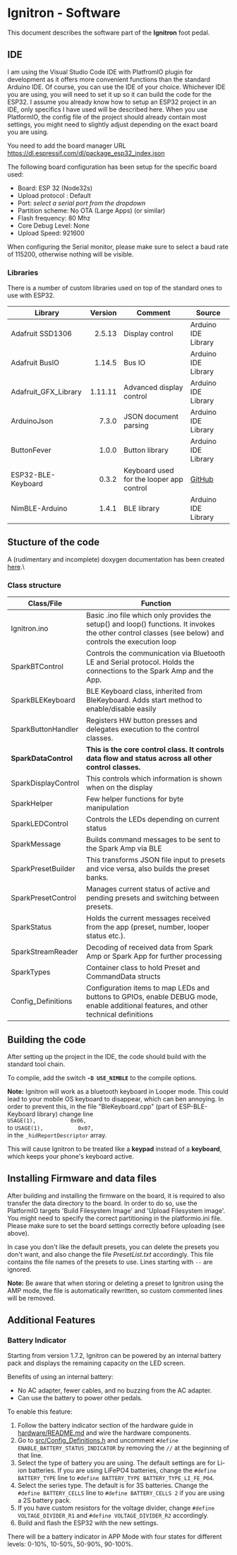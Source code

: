# Ignitron - Software
This document describes the software part of the **Ignitron** foot pedal.

## IDE
I am using the Visual Studio Code IDE with PlatfromIO plugin for development as it offers more convenient functions than the standard Arduino IDE. Of course, you can use the IDE of your choice.
Whichever IDE you are using, you will need to set it up so it can build the code for the ESP32.
I assume you already know how to setup an ESP32 project in an IDE, only specifics I have used will be described here. When you use PlatformIO, the config file of the project should already contain most settings, you might need to slightly adjust depending on the exact board you are using.

You need to add the board manager URL https://dl.espressif.com/dl/package_esp32_index.json

The following board configuration has been setup for the specific board used:
- Board: ESP 32 (Node32s)
- Upload protocol : Default
- Port: *select a serial port from the dropdown*
- Partition scheme: No OTA (Large Apps) (or similar)
- Flash frequency: 80 Mhz
- Core Debug Level: None
- Upload Speed: 921600

When configuring the Serial monitor, please make sure to select a baud rate of 115200, otherwise nothing will be visible.

### Libraries
There is a number of custom libraries used on top of the standard ones to use with ESP32.

| Library | Version | Comment | Source |
|---|---:|---|---|
| Adafruit SSD1306 | 2.5.13 | Display control | Arduino IDE Library |
| Adafruit BusIO | 1.14.5 | Bus IO | Arduino IDE Library |
| Adafruit_GFX_Library | 1.11.11 | Advanced display control | Arduino IDE Library |
| ArduinoJson | 7.3.0 | JSON document parsing | Arduino IDE Library |
| ButtonFever | 1.0.0 | Button library | Arduino IDE Library |
| ESP32-BLE-Keyboard | 0.3.2 | Keyboard used for the looper app control | [GitHub](https://github.com/T-vK/ESP32-BLE-Keyboard) |
| NimBLE-Arduino  | 1.4.1 | BLE library | Arduino IDE Library |

## Stucture of the code
A (rudimentary and incomplete) doxygen documentation has been created [here](https://github.com/stangreg/Ignitron/blob/main/doxygen/html/index.html).\

### Class structure
| Class/File | Function |
|---|---|
| Ignitron.ino | Basic .ino file which only provides the setup() and loop() functions. It invokes the other control classes (see below) and controls the execution loop |
| SparkBTControl | Controls the communication via Bluetooth LE and Serial protocol. Holds the connections to the Spark Amp and the App. |
| SparkBLEKeyboard | BLE Keyboard class, inherited from BleKeyboard. Adds start method to enable/disable easily |
| SparkButtonHandler | Registers HW button presses and delegates execution to the control classes. |
| **SparkDataControl** | **This is the core control class. It controls data flow and status across all other control classes.** |
| SparkDisplayControl | This controls which information is shown when on the display |
| SparkHelper | Few helper functions for byte manipulation |
| SparkLEDControl | Controls the LEDs depending on current status |
| SparkMessage | Builds command messages to be sent to the Spark Amp via BLE |
| SparkPresetBuilder | This transforms JSON file input to presets and vice versa, also builds the preset banks. |
| SparkPresetControl | Manages current status of active and pending presets and switching between presets. |
| SparkStatus | Holds the current messages received from the app (preset, number, looper status etc.). |
| SparkStreamReader | Decoding of received data from Spark Amp or Spark App for further processing |
| SparkTypes | Container class to hold Preset and CommandData structs |
| Config_Definitions | Configuration items to map LEDs and buttons to GPIOs, enable DEBUG mode, enable additional features, and other technical definitions |

## Building the code
After setting up the project in the IDE, the code should build with the standard tool chain.

To compile, add the switch **`-D USE_NIMBLE`** to the compile options.

**Note:** Ignitron will work as a bluetooth keyboard in Looper mode. This could lead to your mobile OS keyboard to disappear, which can ben annoying. In order to prevent this, in the file "BleKeyboard.cpp" (part of ESP-BLE-Keyboard library) change line\
`USAGE(1),           0x06,`\
to `USAGE(1),           0x07,`\
in the `_hidReportDescriptor` array.

This will cause Ignitron to be treated like a **keypad** instead of a **keyboard**, which keeps your phone's keyboard active.

## Installing Firmware and data files
After building and installing the firmware on the board, it is required to also transfer the data directory to the board. In order to do so, use the PlatformIO targets 'Build Filesystem Image' and 'Upload Filesystem image'. You might need to specify the correct partitioning in the platformio.ini file. Please make sure to set the board settings correctly before uploading (see above). 

In case you don't like the default presets, you can delete the presets you don't want, and also change the file *PresetList.txt* accordingly. This file contains the file names of the presets to use. Lines starting with `--` are ignored.

**Note:** Be aware that when storing or deleting a preset to Ignitron using the AMP mode, the file is automatically rewritten, so custom commented lines will be removed.

## Additional Features

### Battery Indicator

Starting from version 1.7.2, Ignitron can be powered by an internal battery pack and displays the remaining capacity on the LED screen.

Benefits of using an internal battery:

- No AC adapter, fewer cables, and no buzzing from the AC adapter.
- Can use the battery to power other pedals.

To enable this feature:

1. Follow the battery indicator section of the hardware guide in [hardware/README.md](../hardware/README.md#battery-indicator) and wire the hardware components.
2. Go to [src/Config_Definitions.h](Config_Definitions.h) and uncomment `#define ENABLE_BATTERY_STATUS_INDICATOR` by removing the `//` at the beginning of that line.
3. Select the type of battery you are using. The default settings are for Li-ion batteries. If you are using LiFePO4 batteries, change the `#define BATTERY_TYPE` line to `#define BATTERY_TYPE BATTERY_TYPE_LI_FE_PO4`.
4. Select the series type. The default is for 3S batteries. Change the `#define BATTERY_CELLS` line to `#define BATTERY_CELLS 2` if you are using a 2S battery pack.
5. If you have custom resistors for the voltage divider, change `#define VOLTAGE_DIVIDER_R1` and `#define VOLTAGE_DIVIDER_R2` accordingly.
6. Build and flash the ESP32 with the new settings.

There will be a battery indicator in APP Mode with four states for different levels: 0-10%, 10-50%, 50-90%, 90-100%.
